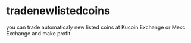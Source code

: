 # tradenewlistedcoins
you can trade automaticaly new listed coins at Kucoin Exchange or Mexc Exchange and make profit

